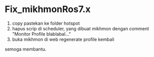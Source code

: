# Fix_mikhmonRos7.x

1. copy pastekan ke folder hotspot
2. hapus scrip di scheduler, yang dibuat mikhmon dengan comment "Monitor Profile blablabal..."
3. buka mikhmon di web regenerate profile kembali

semoga membantu.
